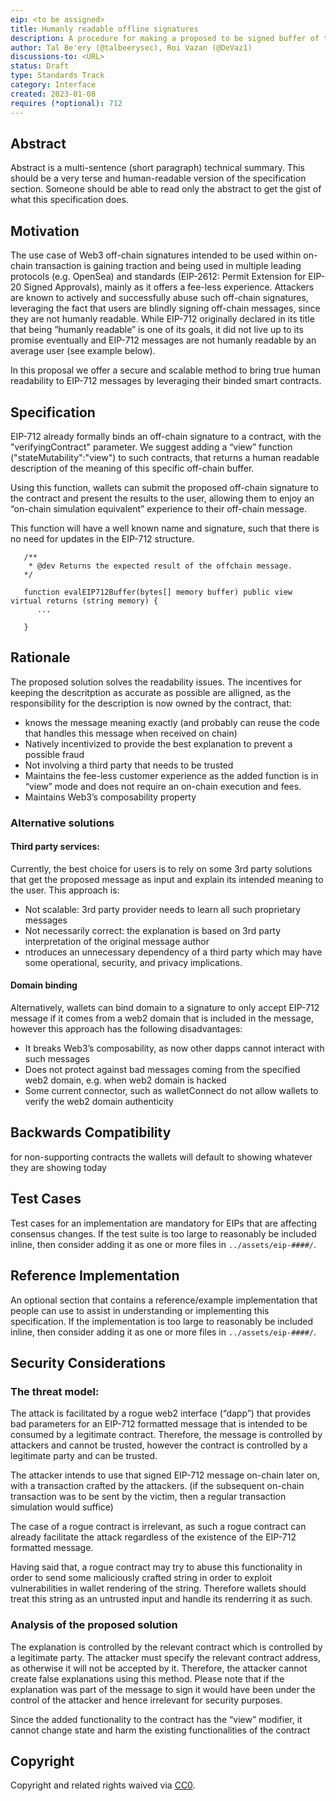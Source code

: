```yaml
---
eip: <to be assigned>
title: Humanly readable offline signatures
description: A procedure for making a proposed to be signed buffer of typed structured data humanly readable.
author: Tal Be'ery (@talbeerysec), Roi Vazan (@DeVaz1)
discussions-to: <URL>
status: Draft
type: Standards Track
category: Interface
created: 2023-01-08
requires (*optional): 712
---
```


## Abstract

Abstract is a multi-sentence (short paragraph) technical summary. This should be a very terse and human-readable version of the specification section. Someone should be able to read only the abstract to get the gist of what this specification does.

## Motivation
The use case of Web3 off-chain signatures intended to be used within on-chain transaction is gaining traction and being used in multiple leading protocols (e.g. OpenSea) and standards (EIP-2612: Permit Extension for EIP-20 Signed Approvals), mainly as it offers a fee-less experience.
Attackers are known to actively and successfully abuse such off-chain signatures, leveraging the fact that users are blindly signing off-chain messages, since they are not humanly readable. 
While EIP-712 originally declared in its title that being ”humanly readable” is one of its goals, it did not live up to its promise eventually and EIP-712 messages are not humanly readable by an average user (see example below).

In this proposal we offer a secure and scalable method to bring true human readability to EIP-712 messages by leveraging their binded smart contracts.


## Specification

   EIP-712 already formally binds an off-chain signature to a contract, with the "verifyingContract" parameter. We suggest adding a “view” function ("stateMutability":"view") to such contracts, that returns a human readable description of the meaning of this specific off-chain buffer.

Using this function, wallets can submit the proposed off-chain signature to the contract and present the results to the user, allowing them to enjoy an “on-chain simulation equivalent” experience to their off-chain message.

This function will have a well known name and signature, such that there is no need for updates in the EIP-712 structure.

```
   /**
    * @dev Returns the expected result of the offchain message.
   */

   function evalEIP712Buffer(bytes[] memory buffer) public view virtual returns (string memory) {
      ...

   }
```

## Rationale


The proposed solution solves the readability issues. The incentives for keeping the descritption as accurate as possible are alligned, as the responsibility for the description is now owned by the contract, that:
* knows the message meaning exactly (and probably can reuse the code that handles this message when received on chain)
* Natively incentivized to provide the best explanation to prevent a possible fraud
* Not involving a third party that needs to be trusted 
* Maintains the fee-less customer experience as the added function is in “view” mode and does not require an on-chain execution and fees.
* Maintains Web3’s composability property
   
### Alternative solutions 
#### Third party services:
Currently, the best choice for users is to rely on some 3rd party solutions that get the proposed message as input and explain its intended meaning to the user. This approach is:
* Not scalable: 3rd party provider needs to learn all such proprietary messages
* Not necessarily correct: the explanation is based on 3rd party interpretation of the original message author
* ntroduces an unnecessary dependency of a third party which may have some operational, security, and privacy implications.

#### Domain binding

Alternatively, wallets can bind domain to a signature to only accept EIP-712 message if it comes from a web2 domain that is included in the message, however this approach has the following disadvantages:
* It breaks Web3’s composability, as now other dapps cannot interact with such messages
* Does not protect against bad messages coming from the specified web2 domain, e.g. when web2 domain is hacked
* Some current connector, such as walletConnect do not allow wallets to verify the web2 domain authenticity 

## Backwards Compatibility

for non-supporting contracts the wallets will default to showing whatever they are showing today
   
## Test Cases

Test cases for an implementation are mandatory for EIPs that are affecting consensus changes.  If the test suite is too large to reasonably be included inline, then consider adding it as one or more files in `../assets/eip-####/`.

## Reference Implementation

An optional section that contains a reference/example implementation that people can use to assist in understanding or implementing this specification.  If the implementation is too large to reasonably be included inline, then consider adding it as one or more files in `../assets/eip-####/`.

## Security Considerations

### The threat model:
The attack is facilitated by a rogue web2 interface (“dapp”) that provides bad parameters for an EIP-712 formatted message that is intended to be consumed by a legitimate contract. Therefore, the message is controlled by attackers and cannot be trusted, however the contract is controlled by a legitimate party and can be trusted. 

The attacker intends to use that signed EIP-712 message on-chain later on, with a transaction crafted by the attackers. (if the subsequent on-chain transaction was to be sent by the victim, then a regular transaction simulation would suffice)    

The case of a rogue contract is irrelevant, as such a rogue contract can already facilitate the attack regardless of the existence of the  EIP-712 formatted message.

Having said that, a rogue contract may try to abuse this functionality in order to send some maliciously crafted string in order to exploit vulnerabilities in wallet rendering of the string. Therefore wallets should treat this string as an untrusted input and handle its renderring it as such. 

### Analysis of the proposed solution

The explanation is controlled by the relevant contract which is controlled by a legitimate party. The attacker must specify the relevant contract address, as otherwise it will not be accepted by it. Therefore, the attacker cannot create false explanations using this method.
Please note that if the explanation was part of the message to sign it would have been under the control of the attacker and hence irrelevant for security purposes. 

Since the added functionality	to the contract has the “view” modifier, it cannot change state and  harm the existing functionalities of the contract

## Copyright

Copyright and related rights waived via [CC0](../LICENSE.md).

